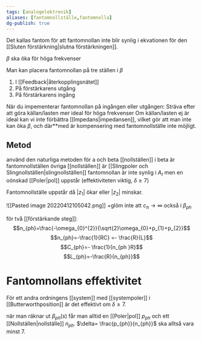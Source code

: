 ```yaml
---
tags: [analogelektronik]
aliases: [fantomnollställe,fantomnolla]
dg-publish: true
---
```


Det kallas fantom för att fantomnollan inte blir synlig i ekvationen för den [[Sluten förstärkning|slutna förstärkningen]]. 

$\beta$  ska öka för höga frekvenser

Man kan placera fantomnollan på tre ställen i $\beta$
1. I [[Feedback|återkopplingsnätet]]
2. På förstärkarens utgång
3. På förstärkarens ingång

När du impementerar fantomnollan på ingången eller utgången:
	Sträva efter att göra källan/lasten mer ideal för höga frekvenser
Om källan/lasten ej är ideal kan vi inte förbättra [[Impedans|impedansen]], vilket gör att man inte kan öka $\beta$, och där**med är kompensering med fantomnollställe inte möjligt.

## Metod
använd den naturliga metoden för a och beta
[[nollställen]] i beta är fantomnollställen 
övriga [[nollställen]] är [[Slingpoler och Slingnollställen|slingnollställen]] 
fantomnollan är inte synlig i $A_{t}$ men en oönskad [[Poler|pol]] uppstår (effektiviteten viktig, $\delta\geq7$)

Fantomnollställe uppstår då $|z_{1}|$ ökar eller $|z_{2}|$ minskar.

![[Pasted image 20220412105042.png]]
+glöm inte att $c_{\pi}\rightarrow \infty$ också i $\beta_{ph}$

för två [[förstärkande steg]]:
$$n_{ph}=\frac{-\omega_{0}^{2}}{\sqrt{2}\omega_{0}+p_{1}+p_{2}}$$
$$n_{ph}=-\frac{1}{RC} =- \frac{R}{L}$$
$$C_{ph}=-
\frac{1}{n_{ph }R}$$
$$L_{ph}=-\frac{R}{n_{ph}}$$


# Fantomnollans effektivitet
För ett andra ordningens [[system]] med [[systempoler]] i [[Butterworthposition]] är det effektivt om $\delta\geq7$. 

när man räknar ut $\beta_{ph }(s)$ får man alltid en [[Poler|pol]] $p_{ph }$ och ett [[Nollställen|nollställe]] $n_{ph }$. $\delta= \frac{p_{ph}}{n_{ph}}$ ska alltså vara minst 7. 
